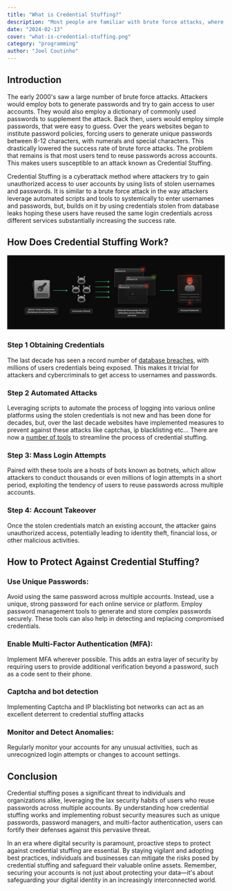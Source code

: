 ```yaml
---
title: "What is Credential Stuffing?"
description: "Most people are familiar with brute force attacks, where attackers attempt to guess passwords using characters at random paired with common password suggestions, but what is Credential Stuffing? In this we will go over this type of attack and how you can safeguard against it."
date: "2024-02-13"
cover: "what-is-credential-stuffing.png"
category: "programming"
author: "Joel Coutinho"
---
```


## Introduction

The early 2000's saw a large number of brute force attacks. Attackers would employ bots to generate passwords and try to gain access to user accounts. They would also employ a dictionary of commonly used passwords to supplement the attack.  Back then, users would employ simple passwords, that were easy to guess. Over the years websites began to institute password policies, forcing users to generate unique passwords between 8-12 characters, with numerals and special characters. This drastically lowered the success rate of brute force attacks. The problem that remains is that most users tend to reuse passwords across accounts. This makes users susceptible to an attack known as Credential Stuffing.

Credential Stuffing is a cyberattack method where attackers try to gain unauthorized access to user accounts by using lists of stolen usernames and passwords. It is similar to a brute force attack in the way attackers leverage automated scripts and tools to systemically to enter usernames and passwords, but, builds on it by using credentials stolen from database leaks hoping these users have reused the same login credentials across different services substantially increasing the success rate.  

## How Does Credential Stuffing Work?

![Credential Stuffing process](./credential_stuffing_process.png)
### Step 1 Obtaining Credentials
The last decade has seen a record number of [database breaches](https://www.upguard.com/blog/biggest-data-breaches-us), with millions of users credentials being exposed. This makes it trivial for attackers and cybercriminals to get access to usernames and passwords.

### Step 2 Automated Attacks
Leveraging scripts to automate the process of logging into various online platforms using the stolen credentials is not new and has been done for decades, but, over the last decade websites have implemented measures to prevent against these attacks like captchas, ip blacklisting etc... There are now a [number of tools](https://pentestmag.com/credential-stuffing-2022-the-latest-attack-trends-and-tools/) to streamline the process of credential stuffing. 

### Step 3: Mass Login Attempts
Paired with these tools are a hosts of bots known as botnets, which allow attackers to conduct thousands or even millions of login attempts in a short period, exploiting the tendency of users to reuse passwords across multiple accounts.

### Step 4: Account Takeover 
Once the stolen credentials match an existing account, the attacker gains unauthorized access, potentially leading to identity theft, financial loss, or other malicious activities.

## How to Protect Against Credential Stuffing?

### Use Unique Passwords:

Avoid using the same password across multiple accounts. Instead, use a unique, strong password for each online service or platform. Employ password management tools to generate and store complex passwords securely. These tools can also help in detecting and replacing compromised credentials.

### Enable Multi-Factor Authentication (MFA):
Implement MFA wherever possible. This adds an extra layer of security by requiring users to provide additional verification beyond a password, such as a code sent to their phone.

### Captcha and bot detection
Implementing Captcha and IP blacklisting bot networks can act as an excellent deterrent to credential stuffing attacks

### Monitor and Detect Anomalies:
 Regularly monitor your accounts for any unusual activities, such as unrecognized login attempts or changes to account settings.

## Conclusion
Credential stuffing poses a significant threat to individuals and organizations alike, leveraging the lax security habits of users who reuse passwords across multiple accounts. By understanding how credential stuffing works and implementing robust security measures such as unique passwords, password managers, and multi-factor authentication, users can fortify their defenses against this pervasive threat.

In an era where digital security is paramount, proactive steps to protect against credential stuffing are essential. By staying vigilant and adopting best practices, individuals and businesses can mitigate the risks posed by credential stuffing and safeguard their valuable online assets. Remember, securing your accounts is not just about protecting your data—it's about safeguarding your digital identity in an increasingly interconnected world.
